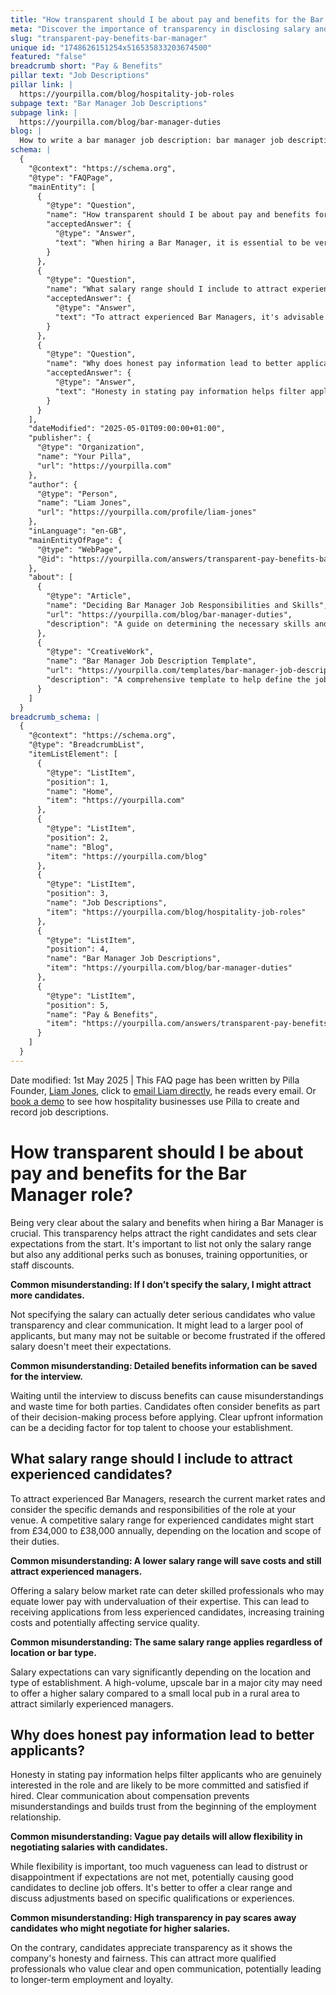 ```yaml
---
title: "How transparent should I be about pay and benefits for the Bar Manager role?"
meta: "Discover the importance of transparency in disclosing salary and benefits for a Bar Manager role to attract the right candidates and set clear expectations."
slug: "transparent-pay-benefits-bar-manager"
unique id: "1748626151254x516535833203674500"
featured: "false"
breadcrumb short: "Pay & Benefits"
pillar text: "Job Descriptions"
pillar link: |
  https://yourpilla.com/blog/hospitality-job-roles
subpage text: "Bar Manager Job Descriptions"
subpage link: |
  https://yourpilla.com/blog/bar-manager-duties
blog: |
  How to write a bar manager job description: bar manager job description template included.
schema: |
  {
    "@context": "https://schema.org",
    "@type": "FAQPage",
    "mainEntity": [
      {
        "@type": "Question",
        "name": "How transparent should I be about pay and benefits for the Bar Manager role?",
        "acceptedAnswer": {
          "@type": "Answer",
          "text": "When hiring a Bar Manager, it is essential to be very clear about the salary and benefits. This transparency is vital to attract the right candidates and set clear expectations. It's important to list the salary range and additional perks like bonuses, training opportunities, or staff discounts from the outset."
        }
      },
      {
        "@type": "Question",
        "name": "What salary range should I include to attract experienced candidates?",
        "acceptedAnswer": {
          "@type": "Answer",
          "text": "To attract experienced Bar Managers, it's advisable to research current market rates and consider the specific demands of the role at your venue. A competitive salary range for experienced candidates might start from £34,000 to £38,000 annually, depending on location and scope of their duties."
        }
      },
      {
        "@type": "Question",
        "name": "Why does honest pay information lead to better applicants?",
        "acceptedAnswer": {
          "@type": "Answer",
          "text": "Honesty in stating pay information helps filter applicants who are genuinely interested and likely to be more committed if hired. Clear communication about compensation aids in avoiding misunderstandings and builds trust from the outset of the employment relationship."
        }
      }
    ],
    "dateModified": "2025-05-01T09:00:00+01:00",
    "publisher": {
      "@type": "Organization",
      "name": "Your Pilla",
      "url": "https://yourpilla.com"
    },
    "author": {
      "@type": "Person",
      "name": "Liam Jones",
      "url": "https://yourpilla.com/profile/liam-jones"
    },
    "inLanguage": "en-GB",
    "mainEntityOfPage": {
      "@type": "WebPage",
      "@id": "https://yourpilla.com/answers/transparent-pay-benefits-bar-manager"
    },
    "about": [
      {
        "@type": "Article",
        "name": "Deciding Bar Manager Job Responsibilities and Skills",
        "url": "https://yourpilla.com/blog/bar-manager-duties",
        "description": "A guide on determining the necessary skills and responsibilities for a Bar Manager position."
      },
      {
        "@type": "CreativeWork",
        "name": "Bar Manager Job Description Template",
        "url": "https://yourpilla.com/templates/bar-manager-job-description",
        "description": "A comprehensive template to help define the job description for a Bar Manager, including responsibilities and expected skills."
      }
    ]
  }
breadcrumb_schema: |
  {
    "@context": "https://schema.org",
    "@type": "BreadcrumbList",
    "itemListElement": [
      {
        "@type": "ListItem",
        "position": 1,
        "name": "Home",
        "item": "https://yourpilla.com"
      },
      {
        "@type": "ListItem",
        "position": 2,
        "name": "Blog",
        "item": "https://yourpilla.com/blog"
      },
      {
        "@type": "ListItem",
        "position": 3,
        "name": "Job Descriptions",
        "item": "https://yourpilla.com/blog/hospitality-job-roles"
      },
      {
        "@type": "ListItem",
        "position": 4,
        "name": "Bar Manager Job Descriptions",
        "item": "https://yourpilla.com/blog/bar-manager-duties"
      },
      {
        "@type": "ListItem",
        "position": 5,
        "name": "Pay & Benefits",
        "item": "https://yourpilla.com/answers/transparent-pay-benefits-bar-manager"
      }
    ]
  }
---
```


Date modified: 1st May 2025 | This FAQ page has been written by Pilla Founder, [Liam Jones](https://yourpilla.com/profile/liam-jones), click to [email Liam directly](https://mailto:liam@yourpilla.com), he reads every email. Or [book a demo](https://calendly.com/pilla/demo) to see how hospitality businesses use Pilla to create and record job descriptions.

# How transparent should I be about pay and benefits for the Bar Manager role?

Being very clear about the salary and benefits when hiring a Bar Manager is crucial. This transparency helps attract the right candidates and sets clear expectations from the start. It's important to list not only the salary range but also any additional perks such as bonuses, training opportunities, or staff discounts.

**Common misunderstanding: If I don’t specify the salary, I might attract more candidates.**

Not specifying the salary can actually deter serious candidates who value transparency and clear communication. It might lead to a larger pool of applicants, but many may not be suitable or become frustrated if the offered salary doesn't meet their expectations.

**Common misunderstanding: Detailed benefits information can be saved for the interview.**

Waiting until the interview to discuss benefits can cause misunderstandings and waste time for both parties. Candidates often consider benefits as part of their decision-making process before applying. Clear upfront information can be a deciding factor for top talent to choose your establishment.

## What salary range should I include to attract experienced candidates?

To attract experienced Bar Managers, research the current market rates and consider the specific demands and responsibilities of the role at your venue. A competitive salary range for experienced candidates might start from £34,000 to £38,000 annually, depending on the location and scope of their duties.

**Common misunderstanding: A lower salary range will save costs and still attract experienced managers.**

Offering a salary below market rate can deter skilled professionals who may equate lower pay with undervaluation of their expertise. This can lead to receiving applications from less experienced candidates, increasing training costs and potentially affecting service quality.

**Common misunderstanding: The same salary range applies regardless of location or bar type.**

Salary expectations can vary significantly depending on the location and type of establishment. A high-volume, upscale bar in a major city may need to offer a higher salary compared to a small local pub in a rural area to attract similarly experienced managers.

## Why does honest pay information lead to better applicants?

Honesty in stating pay information helps filter applicants who are genuinely interested in the role and are likely to be more committed and satisfied if hired. Clear communication about compensation prevents misunderstandings and builds trust from the beginning of the employment relationship.

**Common misunderstanding: Vague pay details will allow flexibility in negotiating salaries with candidates.**

While flexibility is important, too much vagueness can lead to distrust or disappointment if expectations are not met, potentially causing good candidates to decline job offers. It's better to offer a clear range and discuss adjustments based on specific qualifications or experiences.

**Common misunderstanding: High transparency in pay scares away candidates who might negotiate for higher salaries.**

On the contrary, candidates appreciate transparency as it shows the company's honesty and fairness. This can attract more qualified professionals who value clear and open communication, potentially leading to longer-term employment and loyalty.